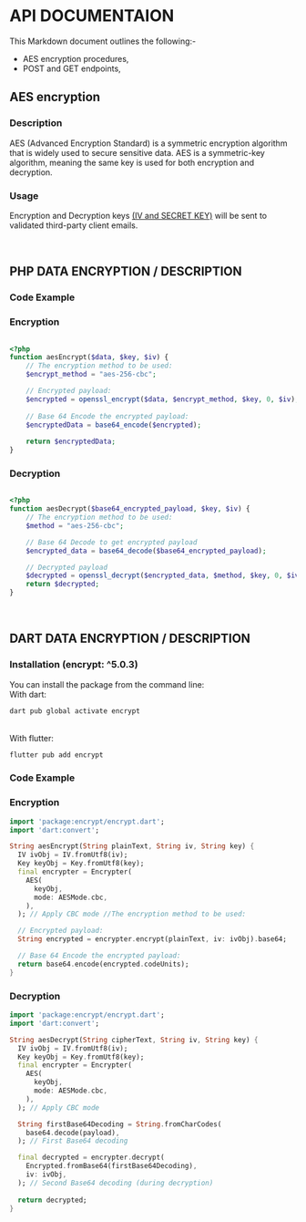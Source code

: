 # API DOCUMENTAION
This Markdown document outlines the following:-
* AES encryption procedures, 
* POST and GET endpoints, 
<!-- * error handling, and 
* authentication requirements for your API.  -->

## AES encryption
### Description
AES (Advanced Encryption Standard) is a symmetric encryption algorithm that is widely used to secure sensitive data. AES is a symmetric-key algorithm, meaning the same key is used for both encryption and decryption. <br>

### Usage

Encryption and Decryption keys <u>(IV and SECRET KEY)</u> will be sent to  validated third-party client emails.

<br>

## PHP DATA ENCRYPTION / DESCRIPTION
### Code Example
### Encryption
```php Encryption codeCopyEnabled

<?php
function aesEncrypt($data, $key, $iv) {
    // The encryption method to be used:
    $encrypt_method = "aes-256-cbc";

    // Encrypted payload:
    $encrypted = openssl_encrypt($data, $encrypt_method, $key, 0, $iv);
    
    // Base 64 Encode the encrypted payload:
    $encryptedData = base64_encode($encrypted);
    
    return $encryptedData;
}
```
### Decryption
```php Decryption codeCopyEnabled

<?php
function aesDecrypt($base64_encrypted_payload, $key, $iv) {
    // The encryption method to be used:
    $method = "aes-256-cbc";

    // Base 64 Decode to get encrypted payload
    $encrypted_data = base64_decode($base64_encrypted_payload);

    // Decrypted payload
    $decrypted = openssl_decrypt($encrypted_data, $method, $key, 0, $iv );
    return $decrypted;
}
```
<br>

## DART DATA ENCRYPTION / DESCRIPTION
### Installation (encrypt: ^5.0.3)
You can install the package from the command line:
<br> With dart:
```bash codeCopyEnabled
dart pub global activate encrypt
```

<br> With flutter:
```bash codeCopyEnabled
flutter pub add encrypt
```

### Code Example
### Encryption
```dart Encryption codeCopyEnabled
import 'package:encrypt/encrypt.dart';
import 'dart:convert';

String aesEncrypt(String plainText, String iv, String key) {
  IV ivObj = IV.fromUtf8(iv);
  Key keyObj = Key.fromUtf8(key);
  final encrypter = Encrypter(
    AES(
      keyObj,
      mode: AESMode.cbc,
    ),
  ); // Apply CBC mode //The encryption method to be used:

  // Encrypted payload:
  String encrypted = encrypter.encrypt(plainText, iv: ivObj).base64;

  // Base 64 Encode the encrypted payload:
  return base64.encode(encrypted.codeUnits);
}
```

### Decryption
```dart Decryption codeCopyEnabled="4"
import 'package:encrypt/encrypt.dart';
import 'dart:convert';

String aesDecrypt(String cipherText, String iv, String key) {
  IV ivObj = IV.fromUtf8(iv);
  Key keyObj = Key.fromUtf8(key);
  final encrypter = Encrypter(
    AES(
      keyObj,
      mode: AESMode.cbc,
    ),
  ); // Apply CBC mode

  String firstBase64Decoding = String.fromCharCodes(
    base64.decode(payload),
  ); // First Base64 decoding

  final decrypted = encrypter.decrypt(
    Encrypted.fromBase64(firstBase64Decoding),
    iv: ivObj,
  ); // Second Base64 decoding (during decryption)
  
  return decrypted;
}
```

